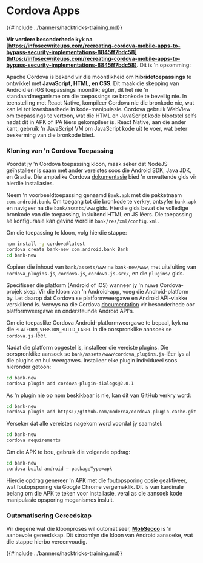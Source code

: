 # Cordova Apps

{{#include ../banners/hacktricks-training.md}}

**Vir verdere besonderhede kyk na [https://infosecwriteups.com/recreating-cordova-mobile-apps-to-bypass-security-implementations-8845ff7bdc58](https://infosecwriteups.com/recreating-cordova-mobile-apps-to-bypass-security-implementations-8845ff7bdc58)**. Dit is 'n opsomming:

Apache Cordova is bekend vir die moontlikheid om **hibridetoepassings** te ontwikkel met **JavaScript, HTML, en CSS**. Dit maak die skepping van Android en iOS toepassings moontlik; egter, dit het nie 'n standaardmeganisme om die toepassings se bronkode te beveilig nie. In teenstelling met React Native, kompileer Cordova nie die bronkode nie, wat kan lei tot kwesbaarhede in kode-manipulasie. Cordova gebruik WebView om toepassings te vertoon, wat die HTML en JavaScript kode blootstel selfs nadat dit in APK of IPA lêers gekompileer is. React Native, aan die ander kant, gebruik 'n JavaScript VM om JavaScript kode uit te voer, wat beter beskerming van die bronkode bied.

### Kloning van 'n Cordova Toepassing

Voordat jy 'n Cordova toepassing kloon, maak seker dat NodeJS geïnstalleer is saam met ander vereistes soos die Android SDK, Java JDK, en Gradle. Die amptelike Cordova [dokumentasie](https://cordova.apache.org/docs/en/11.x/guide/cli/#install-pre-requisites-for-building) bied 'n omvattende gids vir hierdie installasies.

Neem 'n voorbeeldtoepassing genaamd `Bank.apk` met die pakketnaam `com.android.bank`. Om toegang tot die bronkode te verkry, ontsyfer `bank.apk` en navigeer na die `bank/assets/www` gids. Hierdie gids bevat die volledige bronkode van die toepassing, insluitend HTML en JS lêers. Die toepassing se konfigurasie kan gevind word in `bank/res/xml/config.xml`.

Om die toepassing te kloon, volg hierdie stappe:
```bash
npm install -g cordova@latest
cordova create bank-new com.android.bank Bank
cd bank-new
```
Kopieer die inhoud van `bank/assets/www` na `bank-new/www`, met uitsluiting van `cordova_plugins.js`, `cordova.js`, `cordova-js-src/`, en die `plugins/` gids.

Specifiseer die platform (Android of iOS) wanneer jy 'n nuwe Cordova-projek skep. Vir die kloon van 'n Android-app, voeg die Android-platform by. Let daarop dat Cordova se platformweergawe en Android API-vlakke verskillend is. Verwys na die Cordova [documentation](https://cordova.apache.org/docs/en/11.x/guide/platforms/android/) vir besonderhede oor platformweergawe en ondersteunde Android API's.

Om die toepaslike Cordova Android-platformweergawe te bepaal, kyk na die `PLATFORM_VERSION_BUILD_LABEL` in die oorspronklike aansoek se `cordova.js`-lêer.

Nadat die platform opgestel is, installeer die vereiste plugins. Die oorspronklike aansoek se `bank/assets/www/cordova_plugins.js`-lêer lys al die plugins en hul weergawes. Installeer elke plugin individueel soos hieronder getoon:
```bash
cd bank-new
cordova plugin add cordova-plugin-dialogs@2.0.1
```
As 'n plugin nie op npm beskikbaar is nie, kan dit van GitHub verkry word:
```bash
cd bank-new
cordova plugin add https://github.com/moderna/cordova-plugin-cache.git
```
Verseker dat alle vereistes nagekom word voordat jy saamstel:
```bash
cd bank-new
cordova requirements
```
Om die APK te bou, gebruik die volgende opdrag:
```bash
cd bank-new
cordova build android — packageType=apk
```
Hierdie opdrag genereer 'n APK met die foutopsporing opsie geaktiveer, wat foutopsporing via Google Chrome vergemaklik. Dit is van kardinale belang om die APK te teken voor installasie, veral as die aansoek kode manipulasie opsporing meganismes insluit.

### Outomatisering Gereedskap

Vir diegene wat die kloonproses wil outomatiseer, **[MobSecco](https://github.com/Anof-cyber/MobSecco)** is 'n aanbevole gereedskap. Dit stroomlyn die kloon van Android aansoeke, wat die stappe hierbo vereenvoudig.

{{#include ../banners/hacktricks-training.md}}
